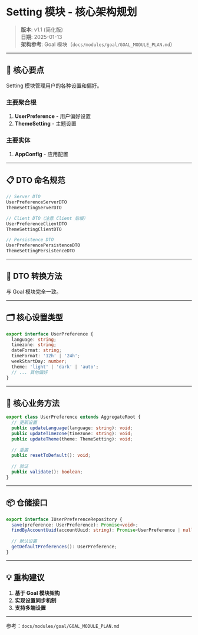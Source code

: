# Setting 模块 - 核心架构规划

> **版本**: v1.1 (简化版)  
> **日期**: 2025-01-13  
> **架构参考**: Goal 模块（`docs/modules/goal/GOAL_MODULE_PLAN.md`）

---

## 🎯 核心要点

Setting 模块管理用户的各种设置和偏好。

### 主要聚合根
1. **UserPreference** - 用户偏好设置
2. **ThemeSetting** - 主题设置

### 主要实体
1. **AppConfig** - 应用配置

---

## 📋 DTO 命名规范

```typescript
// Server DTO
UserPreferenceServerDTO
ThemeSettingServerDTO

// Client DTO（注意 Client 后缀）
UserPreferenceClientDTO
ThemeSettingClientDTO

// Persistence DTO
UserPreferencePersistenceDTO
ThemeSettingPersistenceDTO
```

---

## 🔄 DTO 转换方法

与 Goal 模块完全一致。

---

## 🗂️ 核心设置类型

```typescript
export interface UserPreference {
  language: string;
  timezone: string;
  dateFormat: string;
  timeFormat: '12h' | '24h';
  weekStartDay: number;
  theme: 'light' | 'dark' | 'auto';
  // ... 其他偏好
}
```

---

## 🔑 核心业务方法

```typescript
export class UserPreference extends AggregateRoot {
  // 更新设置
  public updateLanguage(language: string): void;
  public updateTimezone(timezone: string): void;
  public updateTheme(theme: ThemeSetting): void;
  
  // 重置
  public resetToDefault(): void;
  
  // 验证
  public validate(): boolean;
}
```

---

## 📦 仓储接口

```typescript
export interface IUserPreferenceRepository {
  save(preference: UserPreference): Promise<void>;
  findByAccountUuid(accountUuid: string): Promise<UserPreference | null>;
  
  // 默认设置
  getDefaultPreferences(): UserPreference;
}
```

---

## 💡 重构建议

1. **基于 Goal 模块架构**
2. **实现设置同步机制**
3. **支持多端设置**

---

参考：`docs/modules/goal/GOAL_MODULE_PLAN.md`
